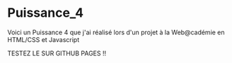 # Puissance_4

Voici un Puissance 4 que j'ai réalisé lors d'un projet à la Web@cadémie en HTML/CSS et Javascript

TESTEZ LE SUR GITHUB PAGES !!
